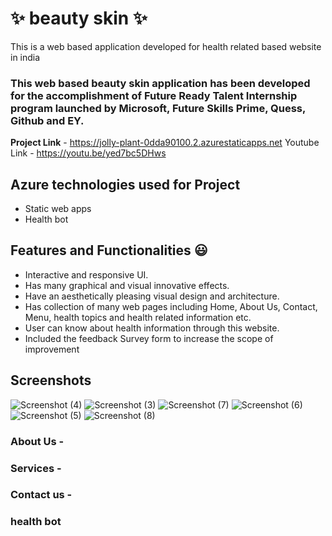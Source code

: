 # ✨  beauty skin ✨

This is a web based application developed for health related based website in india

### This web based beauty skin application has been developed for the accomplishment of Future Ready Talent Internship program launched by Microsoft, Future Skills Prime, Quess, Github and EY.


**Project Link** - https://jolly-plant-0dda90100.2.azurestaticapps.net
Youtube Link - https://youtu.be/yed7bc5DHws

## Azure technologies used for Project

- Static web apps
- Health bot

## Features and Functionalities 😃

- Interactive and responsive UI.
- Has many graphical and visual innovative effects.
- Have an aesthetically pleasing visual design and architecture.
- Has collection of many web pages including Home, About Us, Contact, Menu, health topics and health related information etc.
- User can know about health information through this website.
- Included the feedback Survey form to increase the scope of improvement 

## Screenshots



![Screenshot (4)](https://user-images.githubusercontent.com/116743856/204295054-1b8407a2-8e3f-47b0-8afb-afab9cc26686.png)
![Screenshot (3)](https://user-images.githubusercontent.com/116743856/204295068-24016f43-9cc9-400e-ad74-bc04e95899e4.png)
![Screenshot (7)](https://user-images.githubusercontent.com/116743856/204295074-9497d9c9-a140-4262-b55a-8decccf5e7b1.png)
![Screenshot (6)](https://user-images.githubusercontent.com/116743856/204295079-d6f81225-8790-4592-8f60-9910a27ea3a8.png)
![Screenshot (5)](https://user-images.githubusercontent.com/116743856/204295089-14f4030e-4a63-4094-a82c-ff2eec406313.png)
![Screenshot (8)](https://user-images.githubusercontent.com/116743856/204295231-b19a91d9-1db8-4e3b-a9b2-5d4f61002ebb.png)


### About Us -



### Services -



### Contact us -



### health bot
